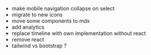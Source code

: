 - make mobile navigation collapse on select
- migrate to new icons
- move some components to mdx
- add analytics
- replace timeline with own implementation without react
- remove react
- tailwind vs bootstrap ?
